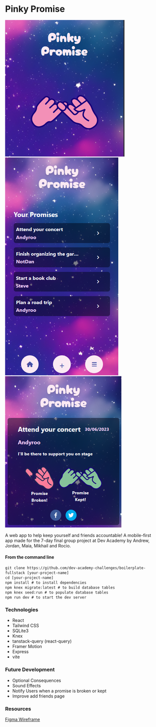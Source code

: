 # Pinky Promise

![pinky promise](image.png)
![my promises page](image-1.png)
![promise details](image-2.png)

A web app to help keep yourself and friends accountable! A mobile-first app made for the 7-day final group project at Dev Academy by Andrew, Jordan, Maia, Mikhail and Rocio.

#### **From the command line**

```
git clone https://github.com/dev-academy-challenges/boilerplate-fullstack [your-project-name]
cd [your-project-name]
npm install # to install dependencies
npm knex migrate:latest # to build database tables
npm knex seed:run # to populate database tables
npm run dev # to start the dev server
```

### Technologies

- React
- Tailwind CSS
- SQLite3
- Knex
- tanstack-query (react-query)
- Framer Motion
- Express
- vite

### Future Development

- Optional Consequences
- Sound Effects
- Notify Users when a promise is broken or kept
- Improve add friends page

### Resources

[Figma Wireframe](https://www.figma.com/file/sNIyAtAcP5v3chOp3jlO7s/Pinky-Promise-Wireframe?type=design&node-id=0%3A1&mode=design&t=PexV5VXsLAXhLeMj-1)
